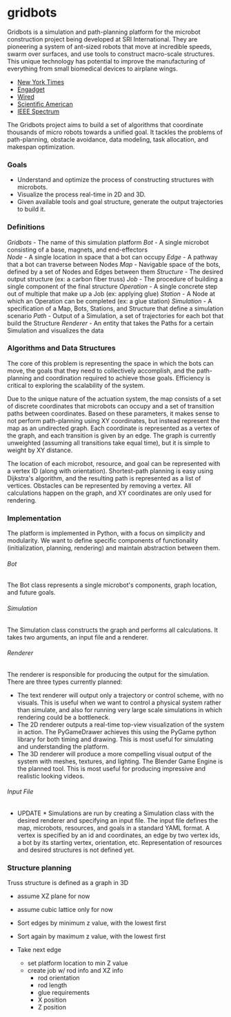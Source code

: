gridbots
========

Gridbots is a simulation and path-planning platform for the microbot construction project being developed at SRI International. They are pioneering a system of ant-sized robots that move at incredible speeds, swarm over surfaces, and use tools to construct macro-scale structures. This unique technology has potential to improve the manufacturing of everything from small biomedical devices to airplane wings.

* [New York Times](http://bits.blogs.nytimes.com/2014/04/19/a-swarm-of-tiny-ant-sized-robots-at-your-service/?_php=true&_type=blogs&_r=0)
* [Engadget](http://www.engadget.com/2014/04/17/sri-microbots/)
* [Wired](http://www.wired.co.uk/news/archive/2014-04/16/magnetic-microrobot-swarms)
* [Scientific American](http://www.scientificamerican.com/article/sri-magnetic-microbot-construction/)
* [IEEE Spectrum](http://spectrum.ieee.org/automaton/robotics/industrial-robots/watch-sris-nimble-microrobots-cooperate-to-build-structures)

The Gridbots project aims to build a set of algorithms that coordinate thousands of micro robots towards a unified goal. It tackles the problems of path-planning, obstacle avoidance, data modeling, task allocation, and makespan optimization.

### Goals
* Understand and optimize the process of constructing structures with microbots.
* Visualize the process real-time in 2D and 3D.
* Given available tools and goal structure, generate the output trajectories to build it.

### Definitions
*Gridbots* - The name of this simulation platform 
*Bot* - A single microbot consisting of a base, magnets, and end-effectors  
*Node* - A single location in space that a bot can occupy
*Edge* - A pathway that a bot can traverse between Nodes
*Map* - Navigable space of the bots, defined by a set of Nodes and Edges between them
*Structure* - The desired output structure (ex: a carbon fiber truss)
*Job* - The procedure of building a single component of the final structure
*Operation* - A single concrete step out of multiple that make up a Job (ex: applying glue)
*Station* - A Node at which an Operation can be completed (ex: a glue station)
*Simulation* - A specification of a Map, Bots, Stations, and Structure that define a simulation scenario
*Path* - Output of a Simulation, a set of trajectories for each bot that build the Structure
*Renderer* - An entity that takes the Paths for a certain Simulation and visualizes the data

### Algorithms and Data Structures
The core of this problem is representing the space in which the bots can move, the goals that they need to collectively accomplish, and the path-planning and coordination required to achieve those goals. Efficiency is critical to exploring the scalability of the system.

Due to the unique nature of the actuation system, the map consists of a set of discrete coordinates that microbots can occupy and a set of transition paths between coordinates. Based on these parameters, it makes sense to not perform path-planning using XY coordinates, but instead represent the map as an undirected graph. Each coordinate is represented as a vertex of the graph, and each transition is given by an edge. The graph is currently unweighted (assuming all transitions take equal time), but it is simple to weight by XY distance.

The location of each microbot, resource, and goal can be represented with a vertex ID (along with orientation). Shortest-path planning is easy using Dijkstra's algorithm, and the resulting path is represented as a list of vertices. Obstacles can be represented by removing a vertex. All calculations happen on the graph, and XY coordinates are only used for rendering.


### Implementation
The platform is implemented in Python, with a focus on simplicity and modularity. We want to define specific components of functionality (initialization, planning, rendering) and maintain abstraction between them.

###### Bot
The Bot class represents a single microbot's components, graph location, and future goals. 

###### Simulation
The Simulation class constructs the graph and performs all calculations. It takes two arguments, an input file and a renderer.

###### Renderer
The renderer is responsible for producing the output for the simulation. There are three types currently planned:
* The text renderer will output only a trajectory or control scheme, with no visuals. This is useful when we want to control a physical system rather than simulate, and also for running very large scale simulations in which rendering could be a bottleneck.
* The 2D renderer outputs a real-time top-view visualization of the system in action. The PyGameDrawer achieves this using the PyGame python library for both timing and drawing. This is most useful for simulating and understanding the platform.
* The 3D renderer will produce a more compelling visual output of the system with meshes, textures, and lighting. The Blender Game Engine is the planned tool. This is most useful for producing impressive and realistic looking videos.

###### Input File

* UPDATE *
Simulations are run by creating a Simulation class with the desired renderer and specifying an input file. The input file defines the map, microbots, resources, and goals in a standard YAML format. A vertex is specified by an id and coordinates, an edge by two vertex ids, a bot by its starting vertex, orientation, etc. Representation of resources and desired structures is not defined yet.


### Structure planning

Truss structure is defined as a graph in 3D
- assume XZ plane for now
- assume cubic lattice only for now

- Sort edges by minimum z value, with the lowest first
- Sort again by maximum z value, with the lowest first
- Take next edge
  - set platform location to min Z value
  - create job w/ rod info and XZ info
    - rod orientation
    - rod length
    - glue requirements
    - X position
    - Z position
